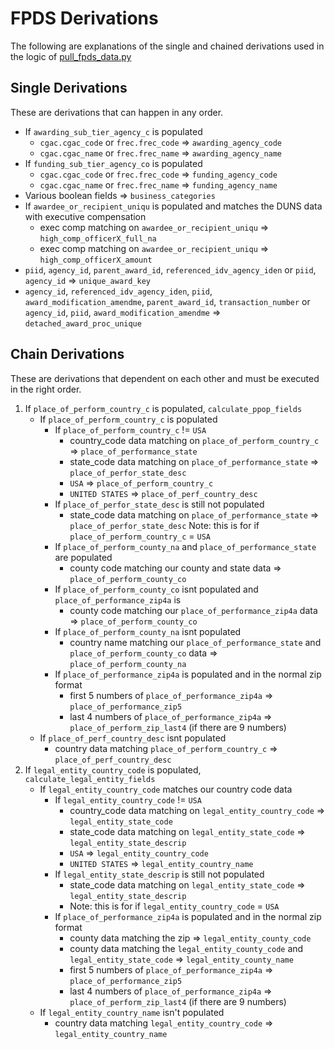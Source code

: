 # FPDS Derivations

The following are explanations of the single and chained derivations used in the logic of [pull_fpds_data.py](../dataactcore/scripts/pull_fpds_data.py) 

## Single Derivations

These are derivations that can happen in any order.
* If `awarding_sub_tier_agency_c` is populated
	* `cgac.cgac_code` or `frec.frec_code` => `awarding_agency_code`
	* `cgac.cgac_name` or `frec.frec_name` => `awarding_agency_name`
* If `funding_sub_tier_agency_co` is populated
	* `cgac.cgac_code` or `frec.frec_code` => `funding_agency_code`
	* `cgac.cgac_name` or `frec.frec_name` => `funding_agency_name`
* Various boolean fields => `business_categories`
* If `awardee_or_recipient_uniqu` is populated and matches the DUNS data with executive compensation 
    * exec comp matching on `awardee_or_recipient_uniqu` => `high_comp_officerX_full_na`
	* exec comp matching on `awardee_or_recipient_uniqu` => `high_comp_officerX_amount`
* `piid`, `agency_id`, `parent_award_id`, `referenced_idv_agency_iden` or `piid`, `agency_id` => `unique_award_key`
* `agency_id`, `referenced_idv_agency_iden`, `piid`, `award_modification_amendme`, `parent_award_id`, `transaction_number` or `agency_id`, `piid`, `award_modification_amendme` => `detached_award_proc_unique`

## Chain Derivations

These are derivations that dependent on each other and must be executed in the right order.
1. If `place_of_perform_country_c` is populated, `calculate_ppop_fields`
	* If `place_of_perform_country_c` is populated
		* If `place_of_perform_country_c` != `USA`
			* country_code data matching on `place_of_perform_country_c` => `place_of_performance_state`
			* state_code data matching on `place_of_performance_state` => `place_of_perfor_state_desc`
			* `USA` => `place_of_perform_country_c`
			* `UNITED STATES` => `place_of_perf_country_desc`
		* If `place_of_perfor_state_desc` is still not populated
			* state_code data matching on `place_of_performance_state` => `place_of_perfor_state_desc`
			Note: this is for if `place_of_perform_country_c` = `USA`
		* If `place_of_perform_county_na` and `place_of_performance_state` are populated
			* county code matching our county and state data => `place_of_perform_county_co`
		* If `place_of_perform_county_co` isnt populated and `place_of_performance_zip4a` is
			* county code matching our `place_of_performance_zip4a` data => `place_of_perform_county_co`
		* If `place_of_perform_county_na` isnt populated
			* country name matching our `place_of_performance_state` and `place_of_perform_county_co` data => `place_of_perform_county_na`
		* If `place_of_performance_zip4a` is populated and in the normal zip format
			* first 5 numbers of `place_of_performance_zip4a` => `place_of_performance_zip5`
			* last 4 numbers of `place_of_performance_zip4a` => `place_of_perform_zip_last4` (if there are 9 numbers)
	* If `place_of_perf_country_desc` isnt populated
		* country data matching `place_of_perform_country_c` => `place_of_perf_country_desc`
2. If `legal_entity_country_code` is populated, `calculate_legal_entity_fields`
	* If `legal_entity_country_code` matches our country code data
		* If `legal_entity_country_code` != `USA`
			* country_code data matching on `legal_entity_country_code` => `legal_entity_state_code`
			* state_code data matching on `legal_entity_state_code` => `legal_entity_state_descrip`
			* `USA` => `legal_entity_country_code`
			* `UNITED STATES` => `legal_entity_country_name`
		* If `legal_entity_state_descrip` is still not populated
			* state_code data matching on `legal_entity_state_code` => `legal_entity_state_descrip`
			* Note: this is for if `legal_entity_country_code` = `USA`
		* If `place_of_performance_zip4a` is populated and in the normal zip format
			* county data matching the zip => `legal_entity_county_code`
			* county data matching the `legal_entity_county_code` and `legal_entity_state_code` => `legal_entity_county_name`
			* first 5 numbers of `place_of_performance_zip4a` => `place_of_performance_zip5`
			* last 4 numbers of `place_of_performance_zip4a` => `place_of_perform_zip_last4` (if there are 9 numbers)
	* If `legal_entity_country_name` isn't populated
		* country data matching `legal_entity_country_code` => `legal_entity_country_name`